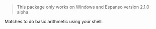 > This package only works on Windows and Espanso version 2.1.0-alpha

Matches to do basic arithmetic using your shell.